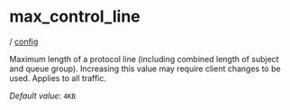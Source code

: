 # max_control_line

/ [config](/reference/config/index.md) 

Maximum length of a protocol line (including combined length of subject and queue group). Increasing this value may require client changes to be used. Applies to all traffic.

*Default value*: `4KB`

